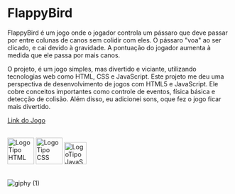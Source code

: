 #  FlappyBird
FlappyBird é um jogo onde o jogador controla um pássaro que deve passar por entre colunas de canos sem colidir com eles. O pássaro "voa" ao ser clicado, 
e cai devido à gravidade. A pontuação do jogador aumenta à medida que ele passa por mais canos.

O projeto, é um jogo simples, mas divertido e viciante, utilizando tecnologias web como HTML, CSS e JavaScript. Este projeto me deu uma perspectiva de desenvolvimento de jogos com HTML5 e JavaScript.
Ele cobre conceitos importantes como controle de eventos, física básica e detecção de colisão. Além disso, eu adicionei sons, oque fez o jogo ficar mais divertido.

<a href="https://gsfgabi.github.io/FlappyBird/">Link do Jogo</a>
<br><br>

<div>
  <img style="height:60px" src="https://upload.wikimedia.org/wikipedia/commons/thumb/6/61/HTML5_logo_and_wordmark.svg/1200px-HTML5_logo_and_wordmark.svg.png"       
   alt="LogoTipo HTML"/>
  <img style="height:60px" src="https://cdn-icons-png.flaticon.com/512/5968/5968242.png" alt="LogoTipo CSS"/>
  <img style="height:50px" src="https://cdn.jsdelivr.net/gh/devicons/devicon@latest/icons/javascript/javascript-original.svg" alt="LogoTipo JavaScript"/>
</div>
<br>

![giphy (1)](https://github.com/gsfgabi/FlappyBird/assets/89532466/7457a4ab-37ed-4fba-a254-385bb8e6e870)

